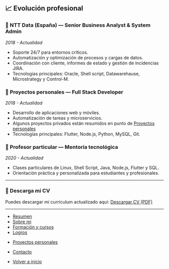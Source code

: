 ## 📈 Evolución profesional

### 🔹 NTT Data (España) — Senior Business Analyst & System Admin
*2018 - Actualidad*
- Soporte 24/7 para entornos críticos.
- Automatización y optimización de procesos y cargas de datos.
- Coordinación con cliente, informes de estado y gestión de incidencias JIRA.
- Tecnologias principales: Oracle, Shell script, Datawarehause, Microstrategy y Control-M.

### 🔹 Proyectos personales — Full Stack Developer
*2018 - Actualidad*
- Desarrollo de aplicaciones web y móviles.
- Automatización de tareas y microservicios.
- Algunos proyectos privados están resumidos en punto de [Proyectos personales](personalProjects.md)
- Tecnologías principales: Flutter, Node.js, Python, MySQL, Git.

### 🔹 Profesor particular — Mentoría tecnológica
*2020 - Actualidad*
- Clases particulares de Linux, Shell Script, Java, Node.js, Flutter y SQL.
- Orientación práctica y personalizada para estudiantes y profesionales.

---

### 📄 Descarga mi CV
Puedes descargar mi currículum actualizado aquí:
[Descargar CV (PDF)](/es/cv/ANDRESDAVIDHERNANDEZROCAMORA_es.pdf)

---

- [Resumen](summary.md)
- [Sobre mi](about.md)
- [Formación y cursos](training.md)
- [Logros](archivements.md)
<!-- - [Carrera profesional](professionalCareer.md) -->
- [Proyectos personales](personalProjects.md)
- [Contacto](contact.md)

- [Volver a inicio](/README.md)